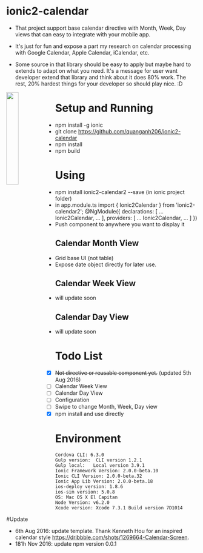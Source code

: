 # ionic2-calendar

- That project support base calendar directive with Month, Week, Day views that can easy to integrate with your mobile app.

- It's just for fun and expose a part my research on calendar processing with Google Calendar, Apple Calendar, iCalendar, etc.

- Some source in that library should be easy to apply but maybe hard to extends to adapt on what you need. It's a message for user want developer extend that library and think about it does 80% work. The rest, 20% hardest things for your developer so should play nice. :D

<img src="http://i1320.photobucket.com/albums/u521/quanganh206/Screen%20Shot%202016-08-06%20at%202.23.53%20PM_zpsgzcpcusf.png" align="left" width="25%"/>

# Setup and Running 
- npm install -g ionic
- git clone https://github.com/quanganh206/ionic2-calendar
- npm install 
- npm build 

# Using 
- npm install ionic2-calendar2 --save (in ionic project folder)
- in app.module.ts
  import { Ionic2Calendar } from 'ionic2-calendar2';
  @NgModule({
  declarations: [
    ...
    Ionic2Calendar,
    ...
  ],
  providers: [
    ...
    Ionic2Calendar,
    ...
  ]
})
- Push component to anywhere you want to display it
  <ionic2-calendar></ionic2-calendar>

## Calendar Month View 
- Grid base UI (not table)
- Expose date object directly for later use.

## Calendar Week View
- will update soon

## Calendar Day View 
- will update soon

# Todo List
- [x] ~~Not directive or reusable component yet.~~ (updated 5th Aug 2016)
- [ ] Calendar Week View
- [ ] Calendar Day View
- [ ] Configuration
- [ ] Swipe to change Month, Week, Day view
- [x] npm install and use directly  

# Environment 
```
Cordova CLI: 6.3.0
Gulp version:  CLI version 1.2.1
Gulp local:   Local version 3.9.1
Ionic Framework Version: 2.0.0-beta.10
Ionic CLI Version: 2.0.0-beta.32
Ionic App Lib Version: 2.0.0-beta.18
ios-deploy version: 1.8.6 
ios-sim version: 5.0.8 
OS: Mac OS X El Capitan
Node Version: v6.2.0
Xcode version: Xcode 7.3.1 Build version 7D1014
```

#Update 
- 6th Aug 2016:   update template. Thank Kenneth Hou for an inspired calendar style https://dribbble.com/shots/1269664-Calendar-Screen.
- 181h Nov 2016:  update npm version 0.0.1


